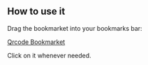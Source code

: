 ## How to use it

Drag the bookmarket into your bookmarks bar:

<a href="javascript:; (() => {  var qriousUrl = 'https://cdnjs.cloudflare.com/ajax/libs/qrious/4.0.2/qrious.min.js';  var id = 'qrious-script-id__' + qriousUrl.replace(/[^\w]|\./g, '_');  var $body = document.getElementsByTagName('body')[0];  if (!window.QRious) {      var $qriousScript = document.createElement('script');      $qriousScript.setAttribute('src', qriousUrl);      $qriousScript.setAttribute('id', id);      $qriousScript.addEventListener('load', generate);      $body.appendChild($qriousScript);  } else {    generate();  }  function generate() {    var $canvas = document.createElement('canvas');    $canvas.addEventListener('click', () => {      $canvas.parentNode.removeChild($canvas);    });    $canvas.setAttribute('title', 'Click to close');    $canvas.setAttribute('style', [      'position: fixed;',      'right: 2vw;',      'top: 2vh;',      'height: 500px;',      'width: 500px;',      'box-shadow: -9px 15px 6px 3px rgba(0, 0, 0, 0.51);',      'z-index: 9999999;',      'padding: 1vw;',      'background: #2c62b8;',      'border-radius: 1rem;',      'cursor: pointer;'    ].join(''));    new QRious({      element: $canvas,      value: window.location.href,      size: 500,    });    $body.appendChild($canvas);  }})();;)">Qrcode Bookmarket</a>

Click on it whenever needed.
